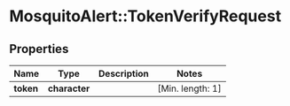 # MosquitoAlert::TokenVerifyRequest


## Properties
Name | Type | Description | Notes
------------ | ------------- | ------------- | -------------
**token** | **character** |  | [Min. length: 1] 



